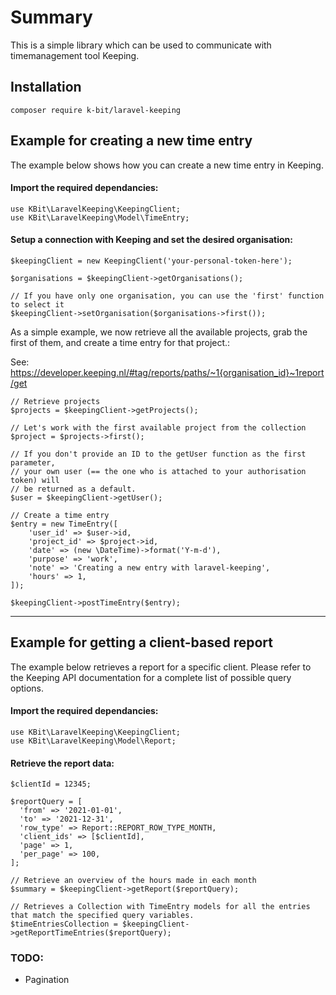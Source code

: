 # Summary

This is a simple library which can be used to communicate with timemanagement tool Keeping.

## Installation

```
composer require k-bit/laravel-keeping
```

## Example for creating a new time entry
The example below shows how you can create a new time entry in Keeping.

#### Import the required dependancies:
```
use KBit\LaravelKeeping\KeepingClient;
use KBit\LaravelKeeping\Model\TimeEntry;
```

#### Setup a connection with Keeping and set the desired organisation:
```
$keepingClient = new KeepingClient('your-personal-token-here');

$organisations = $keepingClient->getOrganisations();

// If you have only one organisation, you can use the 'first' function to select it
$keepingClient->setOrganisation($organisations->first());

```

As a simple example, we now retrieve all the available projects,
grab the first of them, and create a time entry for that project.:

See:
https://developer.keeping.nl/#tag/reports/paths/~1{organisation_id}~1report/get

```
// Retrieve projects
$projects = $keepingClient->getProjects();

// Let's work with the first available project from the collection
$project = $projects->first();

// If you don't provide an ID to the getUser function as the first parameter,
// your own user (== the one who is attached to your authorisation token) will
// be returned as a default. 
$user = $keepingClient->getUser();

// Create a time entry
$entry = new TimeEntry([
    'user_id' => $user->id,
    'project_id' => $project->id,
    'date' => (new \DateTime)->format('Y-m-d'),
    'purpose' => 'work',
    'note' => 'Creating a new entry with laravel-keeping',
    'hours' => 1,
]);

$keepingClient->postTimeEntry($entry);
```

---

## Example for getting a client-based report
The example below retrieves a report for a specific client.
Please refer to the Keeping API documentation for a complete list of possible query options.

#### Import the required dependancies:
```
use KBit\LaravelKeeping\KeepingClient;
use KBit\LaravelKeeping\Model\Report;
```

#### Retrieve the report data:

```
$clientId = 12345;

$reportQuery = [
  'from' => '2021-01-01',
  'to' => '2021-12-31',
  'row_type' => Report::REPORT_ROW_TYPE_MONTH,
  'client_ids' => [$clientId],
  'page' => 1,
  'per_page' => 100,
];

// Retrieve an overview of the hours made in each month
$summary = $keepingClient->getReport($reportQuery);

// Retrieves a Collection with TimeEntry models for all the entries that match the specified query variables.
$timeEntriesCollection = $keepingClient->getReportTimeEntries($reportQuery);
```


### TODO:
* Pagination
